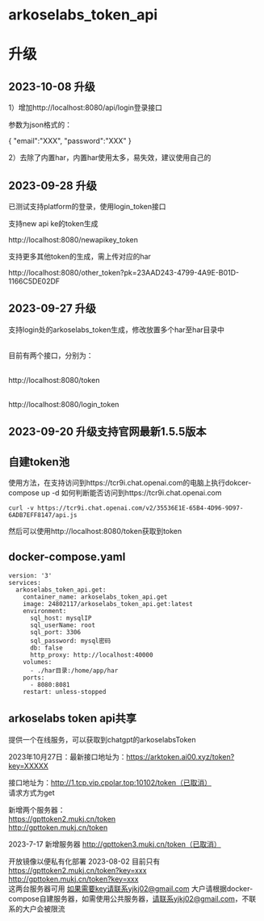 # arkoselabs_token_api

# 升级

## 2023-10-08 升级
1）增加http://localhost:8080/api/login登录接口

参数为json格式的：

{ "email":"XXX", "password":"XXX" }

2）去除了内置har，内置har使用太多，易失效，建议使用自己的


## 2023-09-28 升级
已测试支持platform的登录，使用login_token接口

支持new api ke的token生成

http://localhost:8080/newapikey_token

支持更多其他token的生成，需上传对应的har

http://localhost:8080/other_token?pk=23AAD243-4799-4A9E-B01D-1166C5DE02DF

## 2023-09-27 升级
支持login处的arkoselabs_token生成，修改放置多个har至har目录中

</br>目前有两个接口，分别为：

</br>http://localhost:8080/token

</br>http://localhost:8080/login_token

## 2023-09-20 升级支持官网最新1.5.5版本

## 自建token池

使用方法，在支持访问到https://tcr9i.chat.openai.com的电脑上执行dokcer-compose up -d
如何判断能否访问到https://tcr9i.chat.openai.com

```curl -v https://tcr9i.chat.openai.com/v2/35536E1E-65B4-4D96-9D97-6ADB7EFF8147/api.js```

然后可以使用http://localhost:8080/token获取到token

## docker-compose.yaml

```
version: '3'
services:
  arkoselabs_token_api.get:
    container_name: arkoselabs_token_api.get
    image: 24802117/arkoselabs_token_api.get:latest
    environment:
      sql_host: mysqlIP
      sql_userName: root
      sql_port: 3306
      sql_password: mysql密码
      db: false
      http_proxy: http://localhost:40000
    volumes:
      - ./har目录:/home/app/har
    ports:
      - 8080:8081
    restart: unless-stopped
```

## arkoselabs token api共享
提供一个在线服务，可以获取到chatgpt的arkoselabsToken

2023年10月27日：最新接口地址为：https://arktoken.ai00.xyz/token?key=XXXXX


接口地址为：http://1.tcp.vip.cpolar.top:10102/token（已取消）<br/>
请求方式为get<br/>

新增两个服务器：<br/>
https://gpttoken2.mukj.cn/token<br/>
http://gpttoken.mukj.cn/token<br/>

2023-7-17 新增服务器
http://gpttoken3.mukj.cn/token（已取消）

开放镜像以便私有化部署
 2023-08-02
目前只有
https://gpttoken2.mukj.cn/token?key=xxx<br/>
http://gpttoken.mukj.cn/token?key=xxx<br/>
这两台服务器可用
如果需要key请联系yjkj02@gmail.com
大户请根据docker-compose自建服务器，如需使用公共服务器，请联系yjkj02@gmail.com，不联系的大户会被限流
